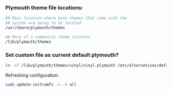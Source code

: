 
### Plymouth theme file locations:
```bash
## Main location where base themes that come with the
## system are going to be located
/usr/share/plymouth/themes

## More of a community theme location
/lib/plymouth/themes
```


### Set custom file as current default plymouth?
```bash
ln -sf /lib/plymouth/themes/vinyl/vinyl.plymouth /etc/alternatives/default.plymouth
```


Refreshing configuration:
```bash
sudo update-initramfs -u -k all
```